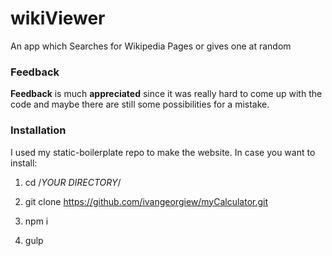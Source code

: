 # wikiViewer

An app which Searches for Wikipedia Pages or gives one at random

### Feedback

**Feedback** is much **appreciated** since it was really hard to come up with the
code and maybe there are still some possibilities for a mistake.

### Installation

I used my static-boilerplate repo to make the website.
In case you want to install:

1) cd /*YOUR DIRECTORY*/

2) git clone https://github.com/ivangeorgiew/myCalculator.git

3) npm i

4) gulp
